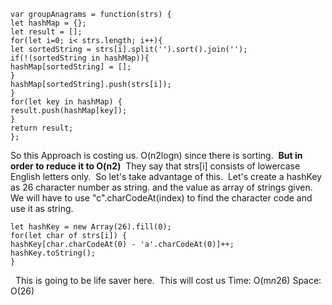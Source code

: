 ```
var groupAnagrams = function(strs) {
let hashMap = {};
let result = [];
for(let i=0; i< strs.length; i++){
let sortedString = strs[i].split('').sort().join('');
if(!(sortedString in hashMap)){
hashMap[sortedString] = [];
}
hashMap[sortedString].push(strs[i]);
}
for(let key in hashMap) {
result.push(hashMap[key]);
}
return result;
};
```
So this Approach is costing us. O(n2logn) since there is sorting.
​
​
**But in order to reduce it to O(n2)**
​
They say that strs[i] consists of lowercase English letters only.
​
So let's take advantage of this.
​
Let's create a hashKey as 26 character number as string. and the value as array of strings given.
​
We will have to use  "c".charCodeAt(index) to find the character code and use it as string.
​
```
let hashKey = new Array(26).fill(0);
for(let char of strs[i]) {
hashKey[char.charCodeAt(0) - 'a'.charCodeAt(0)]++;
hashKey.toString();
}
```
​
​
This is going to be life saver here.
​
This will cost us
Time: O(m*n*26)
Space: O(26)